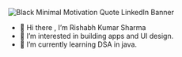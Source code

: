 ![Black Minimal Motivation Quote LinkedIn Banner](https://user-images.githubusercontent.com/100775129/184579735-3be264aa-13b3-4807-864e-ee40683a5b32.png)

- 👋 Hi there , I’m Rishabh Kumar Sharma
- 👀 I’m interested in building apps and UI design.
- 🌱 I’m currently learning DSA in java.

